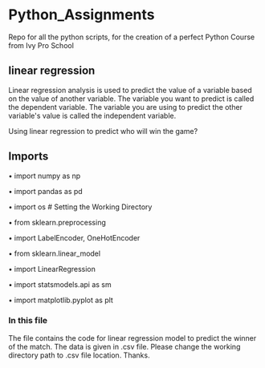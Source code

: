 # Python_Assignments

Repo for all the python scripts, for the creation of a perfect Python Course from Ivy Pro School

## linear regression
Linear regression analysis is used to predict the value of a variable based on the value of another variable. The variable you want to predict is called the dependent variable. The variable you are using to predict the other variable's value is called the independent variable.

Using linear regression to predict who will win the game?

## Imports
• import numpy as np 

• import pandas as pd 

• import os # Setting the Working Directory

• from sklearn.preprocessing 

• import LabelEncoder, OneHotEncoder

• from sklearn.linear_model 

• import LinearRegression 

• import statsmodels.api as sm

• import matplotlib.pyplot as plt



### In this file
The file contains the code for linear regression model to predict the winner of the match. The data is given in .csv file. Please change the working directory path to .csv file location. Thanks.

